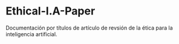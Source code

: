 # Ethical-I.A-Paper
 Documentación por títulos de artículo de revsión de la ética para la inteligencia artificial.
